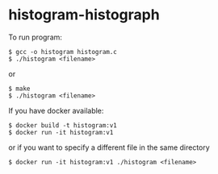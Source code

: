 # histogram-histograph

To run program:

```
$ gcc -o histogram histogram.c
$ ./histogram <filename>
```

or

```
$ make
$ ./histogram <filename>
```

If you have docker available:

```
$ docker build -t histogram:v1
$ docker run -it histogram:v1
```
or if you want to specify a different file in the same directory
```
$ docker run -it histogram:v1 ./histogram <filename>
```
